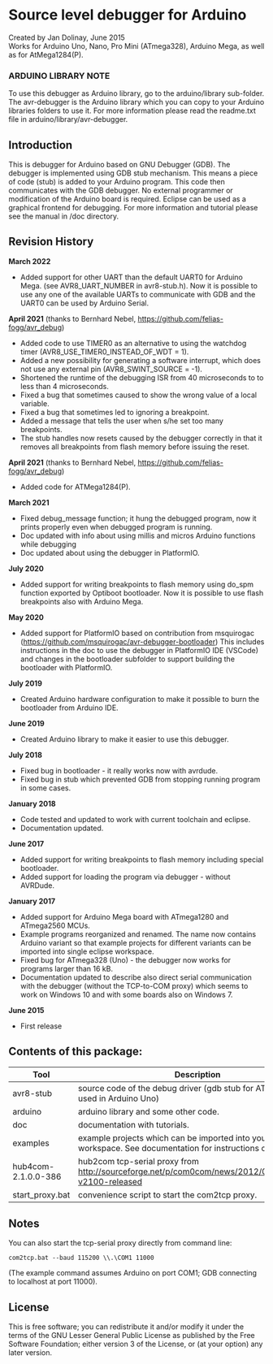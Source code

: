 # Source level debugger for Arduino
Created by Jan Dolinay, June 2015<br/>
Works for Arduino Uno, Nano, Pro Mini (ATmega328), Arduino Mega, as well as
for AtMega1284(P).

### ARDUINO LIBRARY NOTE
To use this debugger as Arduino library, go to the arduino/library sub-folder. The avr-debugger is the Arduino library which you can copy to your Arduino libraries folders to use it. For more information please read the readme.txt file in arduino/library/avr-debugger.

## Introduction
This is debugger for Arduino based on GNU Debugger (GDB). The debugger is implemented using GDB stub mechanism. This means a piece of code (stub) is added to your Arduino program. This code then communicates with the GDB debugger. No external programmer or modification of the Arduino board is required. Eclipse can be used as a graphical frontend for debugging. For more information and tutorial please see the manual in /doc directory.

## Revision History
**March 2022**
+ Added support for other UART than the default UART0 for Arduino Mega. (see AVR8_UART_NUMBER in avr8-stub.h).
 Now it is possible to use any one of the available UARTs to communicate with GDB and the UART0 can be used by Arduino Serial.

**April 2021**
(thanks to Bernhard Nebel, https://github.com/felias-fogg/avr_debug)
+ Added code to use TIMER0 as an alternative to using the watchdog
timer (AVR8\_USE\_TIMER0\_INSTEAD\_OF\_WDT = 1).
+ Added a new possibility for generating a software interrupt, which does not use any external pin (AVR8\_SWINT\_SOURCE = -1).
+ Shortened the runtime of the debugging ISR from 40 microseconds to
to less than 4 microseconds.
+ Fixed a bug that sometimes caused to show the wrong value of a local
variable.
+ Fixed a bug that sometimes led to ignoring a breakpoint.
+ Added a message that tells the user when s/he set too many
breakpoints.
+ The stub handles now resets caused by the debugger correctly in that it
  removes all breakpoints from flash memory before issuing the reset.


**April 2021**
(thanks to Bernhard Nebel, https://github.com/felias-fogg/avr_debug)
+ Added code for ATMega1284(P). 


**March 2021**
+ Fixed debug_message function; it hung the debugged program, now it prints properly even when debugged program is running.
+ Doc updated with info about using millis and micros Arduino functions while debugging
+ Doc updated about using the debugger in PlatformIO.

**July 2020**
+ Added support for writing breakpoints to flash memory using do_spm function exported by Optiboot bootloader. Now it is possible to use flash breakpoints also with Arduino Mega.

**May 2020**
+ Added support for PlatformIO based on contribution from msquirogac (https://github.com/msquirogac/avr-debugger-bootloader)
 This includes instructions in the doc to use the debugger in PlatformIO IDE (VSCode) and changes in the bootloader subfolder
 to support building the bootloader with PlatformIO.
 
**July 2019**
+ Created Arduino hardware configuration to make it possible to burn the bootloader from Arduino IDE.

**June 2019**
+ Created Arduino library to make it easier to use this debugger.

**July 2018**
+ Fixed bug in bootloader - it really works now with avrdude.
+ Fixed bug in stub which prevented GDB from stopping running program in some cases.

**January 2018**
+ Code tested and updated to work with current toolchain and eclipse.
+ Documentation updated.

**June 2017**
+ Added support for writing breakpoints to flash memory including special bootloader.
+ Added support for loading the program via debugger - without AVRDude.

**January 2017**
+ Added support for Arduino Mega board with ATmega1280 and ATmega2560 MCUs.
+ Example programs reorganized and renamed. The name now contains Arduino variant so that example projects for different variants can be imported into single eclipse workspace.
+ Fixed bug for ATmega328 (Uno) - the debugger now works for programs larger than 16 kB.
+ Documentation updated to describe also direct serial communication with the debugger (without the TCP-to-COM proxy) which seems to work on Windows 10 and with some boards also on Windows 7.

**June 2015**
+ First release

## Contents of this package:
Tool | Description
--- | ---
avr8-stub	| source code of the debug driver (gdb stub for ATmega328 used in Arduino Uno)
arduino | arduino library and some other code.
doc | documentation with tutorials.
examples | example projects which can be imported into your eclipse workspace. See documentation for instructions on use.
hub4com-2.1.0.0-386 | hub2com tcp-serial proxy from http://sourceforge.net/p/com0com/news/2012/06/hub4com-v2100-released
start_proxy.bat | convenience script to start the com2tcp proxy.

## Notes
You can also start the tcp-serial proxy directly from command line:
```
com2tcp.bat --baud 115200 \\.\COM1 11000
```
(The example command assumes Arduino on port COM1; GDB connecting to localhost at port 11000).

## License
This is free software; you can redistribute it and/or modify it under the terms of the GNU Lesser General Public License as published by the Free Software Foundation; either version 3 of the License, or (at your option) any later version.
